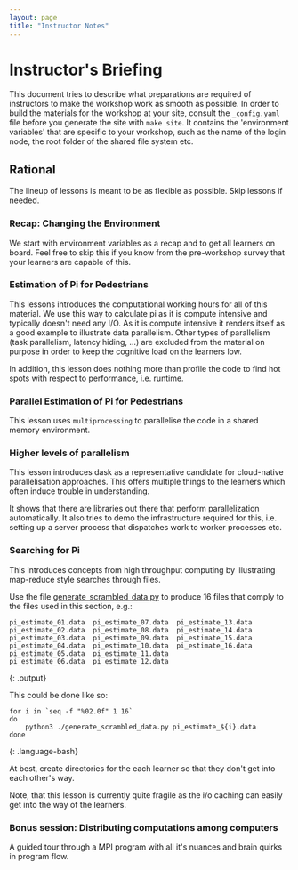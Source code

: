 ```yaml
---
layout: page
title: "Instructor Notes"
---
```


# Instructor's Briefing

This document tries to describe what preparations are required of instructors
to make the workshop work as smooth as possible. In order to build the
materials for the workshop at your site, consult the `_config.yaml` file before
you generate the site with `make site`. It contains the 'environment variables'
that are specific to your workshop, such as the name of the login node, the
root folder of the shared file system etc.

## Rational

The lineup of lessons is meant to be as flexible as possible. Skip lessons if
needed.

### Recap: Changing the Environment

We start with environment variables as a recap and to get all learners on
board. Feel free to skip this if you know from the pre-workshop survey that
your learners are capable of this.

### Estimation of Pi for Pedestrians

This lessons introduces the computational working hours for all of this
material. We use this way to calculate pi as it is compute intensive and
typically doesn't need any I/O. As it is compute intensive it renders itself as
a good example to illustrate data parallelism. Other types of parallelism (task
parallelism, latency hiding, ...) are excluded from the material on purpose in
order to keep the cognitive load on the learners low.

In addition, this lesson does nothing more than profile the code to find hot
spots with respect to performance, i.e. runtime.

### Parallel Estimation of Pi for Pedestrians

This lesson uses `multiprocessing` to parallelise the code in a shared memory
environment.

### Higher levels of parallelism

This lesson introduces dask as a representative candidate for cloud-native
parallelisation approaches. This offers multiple things to the learners which
often induce trouble in understanding.

It shows that there are libraries out there that perform parallelization
automatically. It also tries to demo the infrastructure required for this, i.e.
setting up a server process that dispatches work to worker processes etc.

### Searching for Pi

This introduces concepts from high throughput computing by illustrating
map-reduce style searches through files.


Use the file
[generate_scrambled_data.py](./code/03_parallel_jobs/generate_scrambled_data.py)
to produce 16 files that comply to the files used in this section, e.g.:

```
pi_estimate_01.data  pi_estimate_07.data  pi_estimate_13.data
pi_estimate_02.data  pi_estimate_08.data  pi_estimate_14.data
pi_estimate_03.data  pi_estimate_09.data  pi_estimate_15.data
pi_estimate_04.data  pi_estimate_10.data  pi_estimate_16.data
pi_estimate_05.data  pi_estimate_11.data
pi_estimate_06.data  pi_estimate_12.data
```
{: .output}

This could be done like so:

~~~
for i in `seq -f "%02.0f" 1 16`
do
    python3 ./generate_scrambled_data.py pi_estimate_${i}.data
done
~~~
{: .language-bash}

At best, create directories for the each learner so that they don't get into
each other's way.

Note, that this lesson is currently quite fragile as the i/o caching can easily
get into the way of the learners.


### Bonus session: Distributing computations among computers

A guided tour through a MPI program with all it's nuances and brain quirks in
program flow.

